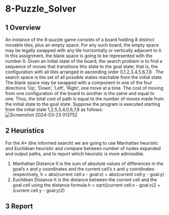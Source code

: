 ﻿# 8-Puzzle_Solver
## 1 Overview
An instance of the 8-puzzle game consists of a board holding 8 distinct movable tiles, plus an empty space. For any such board, the empty space may be legally swapped with any tile horizontally or vertically adjacent to it. In this assignment, the blank space is going to be represented with the number 0.
Given an initial state of the board, the search problem is to find a sequence of moves that transitions this state to the goal state; that is, the configuration with all tiles arranged in ascending order 0,1,2,3,4,5,6,7,8 .
The search space is the set of all possible states reachable from the initial state. The blank space may be swapped with a component in one of the four directions ’Up’, ’Down’, ’Left’, ’Right’, one move at a time. The cost of moving from one configuration of the board to another is the same and equal to one. Thus, the total cost of path is equal to the number of moves made from the initial state to the goal state.
Suppose the program is executed starting from the initial state 1,2,5,3,4,0,6,7,8 as follows:
![Screenshot 2024-03-23 013752](https://github.com/OmarIraqy/8-Puzzle_Solver/assets/69699199/77d329fc-fa16-4086-9ac4-28b202fbc2dd)

## 2 Heuristics
For the A* (the informed search) we are going to use Manhattan heuristic and Euclidean heuristic and compare between number of nodes expanded and output paths, and to report which heuristic is more admissible.
1. Manhattan Distance
It is the sum of absolute values of differences in the goal’s x and y coordinates and the current cell’s x and y coordinates respectively,
h = abs(current cell:x - goal:x) + abs(current cell:y - goal:y)
2. Euclidean Distance
It is the distance between the current cell and the goal cell using the distance formula
h = sqrt((current cell:x - goal:x)2 + (current cell.y - goal:y)2)

## 3 Report

